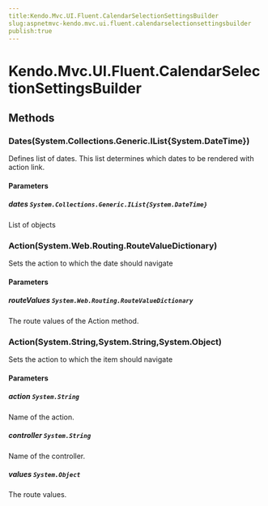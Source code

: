 ```yaml
---
title:Kendo.Mvc.UI.Fluent.CalendarSelectionSettingsBuilder
slug:aspnetmvc-kendo.mvc.ui.fluent.calendarselectionsettingsbuilder
publish:true
---
```


# Kendo.Mvc.UI.Fluent.CalendarSelectionSettingsBuilder

## Methods

### Dates(System.Collections.Generic.IList{System.DateTime})
Defines list of dates. This list determines which dates to be rendered with action link.

#### Parameters

##### dates `System.Collections.Generic.IList{System.DateTime}`
List of  objects

### Action(System.Web.Routing.RouteValueDictionary)
Sets the action to which the date should navigate

#### Parameters

##### routeValues `System.Web.Routing.RouteValueDictionary`
The route values of the Action method.

### Action(System.String,System.String,System.Object)
Sets the action to which the item should navigate

#### Parameters

##### action `System.String`
Name of the action.

##### controller `System.String`
Name of the controller.

##### values `System.Object`
The route values.